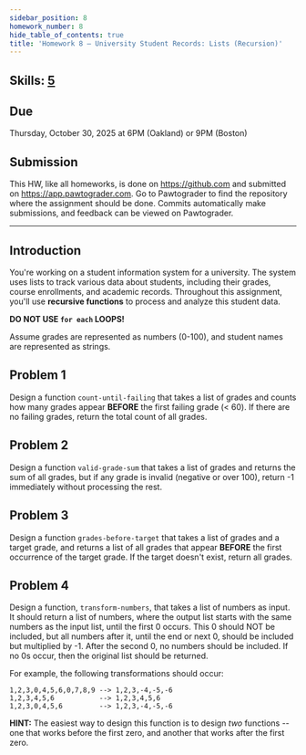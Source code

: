 ```yaml
---
sidebar_position: 8
homework_number: 8
hide_table_of_contents: true
title: 'Homework 8 — University Student Records: Lists (Recursion)'
---
```


## Skills: [5](</skills/#(5)>)

## Due

Thursday, October 30, 2025 at 6PM (Oakland) or 9PM (Boston)

## Submission

This HW, like all homeworks, is done on https://github.com and submitted on https://app.pawtograder.com. Go to Pawtograder to find the repository where the assignment should be done. Commits automatically make submissions, and feedback can be viewed on Pawtograder.

______________________________________________________________________

## Introduction

You're working on a student information system for a university. The system uses lists to track various data about students, including their grades, course enrollments, and academic records. Throughout this assignment, you'll use **recursive functions** to process and analyze this student data.

**DO NOT USE `for each` LOOPS!**

Assume grades are represented as numbers (0-100), and student names are represented as strings.

## Problem 1

Design a function `count-until-failing` that takes a list of grades and counts how many grades appear **BEFORE** the first failing grade (< 60). If there are no failing grades, return the total count of all grades.

## Problem 2

Design a function `valid-grade-sum` that takes a list of grades and returns the sum of all grades, but if any grade is invalid (negative or over 100), return -1 immediately without processing the rest.

## Problem 3

Design a function `grades-before-target` that takes a list of grades and a target grade, and returns a list of all grades that appear **BEFORE** the first occurrence of the target grade. If the target doesn't exist, return all grades.

## Problem 4

Design a function, `transform-numbers`, that takes a list of numbers as input. It should return a list of numbers, where the output list starts with the same numbers as the input list, until the first 0 occurs. This 0 should NOT be included, but all numbers after it, until the end or next 0, should be included but multiplied by -1. After the second 0, no numbers should be included. If no 0s occur, then the original list should be returned.

For example, the following transformations should occur:

```
1,2,3,0,4,5,6,0,7,8,9 --> 1,2,3,-4,-5,-6
1,2,3,4,5,6           --> 1,2,3,4,5,6
1,2,3,0,4,5,6         --> 1,2,3,-4,-5,-6
```

**HINT:** The easiest way to design this function is to design _two_ functions -- one that works before the first zero, and another that works after the first zero. 